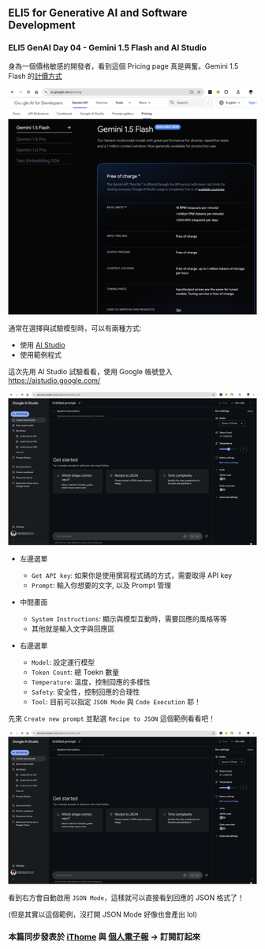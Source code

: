 ## ELI5 for Generative AI and Software Development
### ELI5 GenAI Day 04 - Gemini 1.5 Flash and AI Studio

身為一個價格敏感的開發者，看到這個 Pricing page 真是興奮。Gemini 1.5 Flash 的[計價方式](https://ai.google.dev/pricing)

![](./images/04_gemini15propricing.png)

通常在選擇與試驗模型時，可以有兩種方式:
- 使用 [AI Studio](https://aistudio.google.com/)
- 使用範例程式

這次先用 AI Studio 試驗看看，使用 Google 帳號登入 https://aistudio.google.com/

![](./images/04_aistudio_01.png)

- 左邊選單
    - `Get API key`: 如果你是使用撰寫程式碼的方式，需要取得 API key
    - `Prompt`: 輸入你想要的文字, 以及 Prompt 管理

- 中間畫面
    - `System Instructions`: 顯示與模型互動時，需要回應的風格等等
    - 其他就是輸入文字與回應區

- 右邊選單
    - `Model`: 設定運行模型
    - `Token Count`: 總 Toekn 數量
    - `Temperature`: 溫度，控制回應的多樣性
    - `Safety`: 安全性，控制回應的合理性
    - `Tool`: 目前可以指定 `JSON Mode` 與 `Code Execution` 耶！

先來 `Create new prompt` 並點選 `Recipe to JSON` 這個範例看看吧！

![](./images/04_aistudio_01.png)

看到右方會自動啟用 `JSON Mode`，這樣就可以直接看到回應的 JSON 格式了！

(但是其實以這個範例，沒打開 JSON Mode 好像也會產出 lol)


### 本篇同步發表於 [iThome](https://ithelp.ithome.com.tw/articles/10345970) 與 [個人電子報](https://memo.jimmyliao.net/) -> 訂閱訂起來

